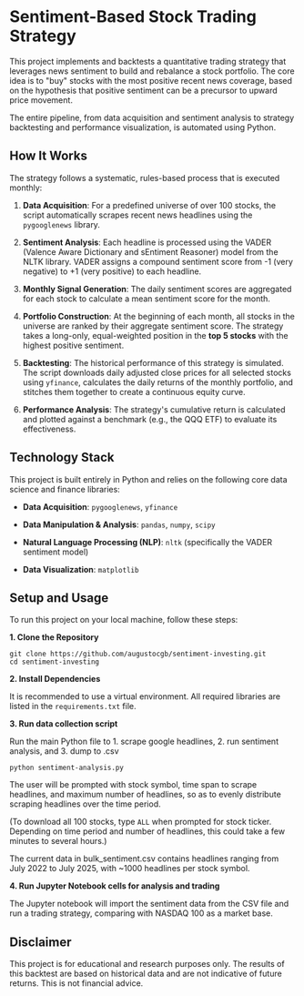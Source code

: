 # Sentiment-Based Stock Trading Strategy

This project implements and backtests a quantitative trading strategy that leverages news sentiment to build and rebalance a stock portfolio. The core idea is to "buy" stocks with the most positive recent news coverage, based on the hypothesis that positive sentiment can be a precursor to upward price movement.

The entire pipeline, from data acquisition and sentiment analysis to strategy backtesting and performance visualization, is automated using Python.

## How It Works

The strategy follows a systematic, rules-based process that is executed monthly:

1. **Data Acquisition**: For a predefined universe of over 100 stocks, the script automatically scrapes recent news headlines using the `pygooglenews` library.

2. **Sentiment Analysis**: Each headline is processed using the VADER (Valence Aware Dictionary and sEntiment Reasoner) model from the NLTK library. VADER assigns a compound sentiment score from -1 (very negative) to +1 (very positive) to each headline.

3. **Monthly Signal Generation**: The daily sentiment scores are aggregated for each stock to calculate a mean sentiment score for the month.

4. **Portfolio Construction**: At the beginning of each month, all stocks in the universe are ranked by their aggregate sentiment score. The strategy takes a long-only, equal-weighted position in the **top 5 stocks** with the highest positive sentiment.

5. **Backtesting**: The historical performance of this strategy is simulated. The script downloads daily adjusted close prices for all selected stocks using `yfinance`, calculates the daily returns of the monthly portfolio, and stitches them together to create a continuous equity curve.

6. **Performance Analysis**: The strategy's cumulative return is calculated and plotted against a benchmark (e.g., the QQQ ETF) to evaluate its effectiveness.

## Technology Stack

This project is built entirely in Python and relies on the following core data science and finance libraries:

* **Data Acquisition**: `pygooglenews`, `yfinance`

* **Data Manipulation & Analysis**: `pandas`, `numpy`, `scipy`

* **Natural Language Processing (NLP)**: `nltk` (specifically the VADER sentiment model)

* **Data Visualization**: `matplotlib`

## Setup and Usage

To run this project on your local machine, follow these steps:

**1. Clone the Repository**

```
git clone https://github.com/augustocgb/sentiment-investing.git
cd sentiment-investing
```

**2. Install Dependencies**

It is recommended to use a virtual environment. All required libraries are listed in the `requirements.txt` file.

**3. Run data collection script**

Run the main Python file to 1. scrape google headlines, 2. run sentiment analysis, and 3. dump to .csv

```
python sentiment-analysis.py
```

The user will be prompted with stock symbol, time span to scrape headlines, and maximum number of headlines, so as to evenly distribute scraping headlines over the time period.

(To download all 100 stocks, type `ALL` when prompted for stock ticker. Depending on time period and number of headlines, this could take a few minutes to several hours.)

The current data in bulk_sentiment.csv contains headlines ranging from July 2022 to July 2025, with ~1000 headlines per stock symbol.

**4. Run Jupyter Notebook cells for analysis and trading**

The Jupyter notebook will import the sentiment data from the CSV file and run a trading strategy, comparing with NASDAQ 100 as a market base.

## Disclaimer

This project is for educational and research purposes only. The results of this backtest are based on historical data and are not indicative of future returns. This is not financial advice.